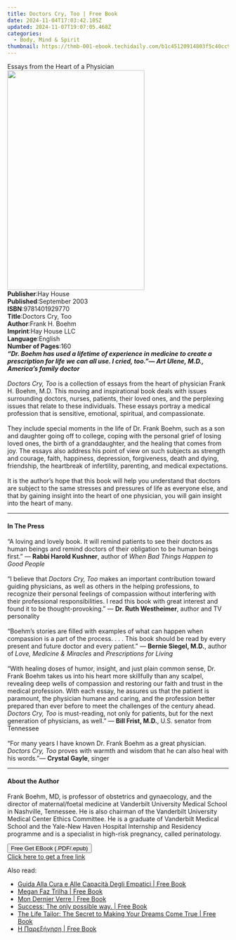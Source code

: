 ```yaml
---
title: Doctors Cry, Too | Free Book
date: 2024-11-04T17:03:42.105Z
updated: 2024-11-07T19:07:05.468Z
categories:
  - Body, Mind & Spirit
thumbnail: https://thmb-001-ebook.techidaily.com/b1c45120914803f5c40cc9acaa80763c24656077b8a6b6222f1317b23fd45663.jpg
---
```

<main id="book-container">
  <div class="flex flex-col">
    <div class="book-brief flex-1 py-6 px-4 sm:p-6 md:py-10 md:px-8">
      <!-- brief-->
      <div class="book-brief-main">Essays from the Heart of a Physician</div>
    </div>
    <div
      class="book-meta-info flex-1 grid gap-4 col-start-1 col-end-3 row-start-1 sm:mb-6 sm:grid-cols-4 lg:gap-6 lg:col-start-2 lg:row-end-6 lg:row-span-6 lg:mb-0"
    >
      <div
        class="book-meta-info-left place-content-center mt-4 p-4 text-sm leading-6 col-start-2 col-span-2 dark:text-slate-400"
      >
        <img
          class="w-full h-500 object-cover rounded-lg sm:h-255 sm:col-span-2 lg:col-span-full"
          src="https://img-001-ebook.techidaily.com/708febc9d11663e96bf108c56c4c8c15f67d34e53f8263ba0ea36ab9fb903e90.jpg"
          alt=""
          width="312"
          height="500"
        />
      </div>
      <div
        class="book-meta-info-right mt-2 col-start-1 row-start-2 col-span-3 self-center"
      >
        <!-- meta data  -->
        <div class="flex flex-col px-4 md:px-8">
          <div class="flex-1">
            <strong>Publisher</strong>:<span class="px-2">Hay House</span>
          </div>
          <div class="flex-1">
            <strong>Published</strong>:<span class="px-2">September 2003</span>
          </div>
          <div class="flex-1">
            <strong>ISBN</strong>:<span class="px-2">9781401929770</span>
          </div>
          <div class="flex-1">
            <strong>Title</strong>:<span class="px-2">Doctors Cry, Too</span>
          </div>
          <div class="flex-1">
            <strong>Author</strong>:<span class="px-2">Frank H. Boehm</span>
          </div>
          <div class="flex-1">
            <strong>Imprint</strong>:<span class="px-2">Hay House LLC</span>
          </div>
          <div class="flex-1">
            <strong>Language</strong>:<span class="px-2">English</span>
          </div>
          <div class="flex-1">
            <strong>Number of Pages</strong>:<span class="px-2">160</span>
          </div>
        </div>
      </div>
    </div>
    <div class="book-description flex-1 py-6 px-4 sm:p-6 md:py-10 md:px-8">
      <div class="book-description-main">
        <div accordion-content="" id="description">
          <i
            ><b
              >“Dr. Boehm has used a lifetime of experience in medicine to
              create a prescription for life we can all use. I cried, too.”— Art
              Ulene, M.D., America’s family doctor<br /><br /></b
            >Doctors Cry, Too</i
          >
          is a collection of essays from the heart of physician Frank H. Boehm,
          M.D. This moving and inspirational book deals with issues surrounding
          doctors, nurses, patients, their loved ones, and the perplexing issues
          that relate to these individuals. These essays portray a medical
          profession that is sensitive, emotional, spiritual, and
          compassionate.<br /><br />They include special moments in the life of
          Dr. Frank Boehm, such as a son and daughter going off to college,
          coping with the personal grief of losing loved ones, the birth of a
          granddaughter, and the healing that comes from joy. The essays also
          address his point of view on such subjects as strength and courage,
          faith, happiness, depression, forgiveness, death and dying,
          friendship, the heartbreak of infertility, parenting, and medical
          expectations.<br /><br />
          It is the author’s hope that this book will help you understand that
          doctors are subject to the same stresses and pressures of life as
          everyone else, and that by gaining insight into the heart of one
          physician, you will gain insight into the heart of many.
        </div>
        <div class="accordion-fader"></div>
      </div>
    </div>
    <div class="book-excerpts flex-1 py-6 px-4 sm:p-6 md:py-10 md:px-8">
      <!-- excerpts-->
      <div class="book-excerpts-main">
        <hr />
        <h4 class="placeholder placeholder-heading">
          <span>In The Press</span>
        </h4>
        <p>
          “A loving and lovely book. It will remind patients to see their
          doctors as human beings and remind doctors of their obligation to be
          human beings first.” — <b>Rabbi Harold Kushner</b>, author of
          <i>When Bad Things Happen to Good People<br /><br /></i>“I believe
          that <i>Doctors Cry, Too</i> makes an important contribution toward
          guiding physicians, as well as others in the helping professions, to
          recognize their personal feelings of compassion without interfering
          with their professional responsibilities. I read this book with great
          interest and found it to be thought-provoking.” —
          <b>Dr. Ruth Westheimer</b>, author and TV personality<br /><br />“Boehm’s
          stories are filled with examples of what can happen when compassion is
          a part of the process. . . . This book should be read by every present
          and future doctor and every patient.” — <b>Bernie Siegel, M.D.</b>,
          author of <i>Love, Medicine &amp; Miracles</i> and
          <i>Prescriptions for Living<br /><br /></i>“With healing doses of
          humor, insight, and just plain common sense, Dr. Frank Boehm takes us
          into his heart more skillfully than any scalpel, revealing deep wells
          of compassion and restoring our faith and trust in the medical
          profession. With each essay, he assures us that the patient is
          paramount, the physician humane and caring, and the profession better
          prepared than ever before to meet the challenges of the century ahead.
          <i>Doctors Cry, Too</i> is must-reading, not only for patients, but
          for the next generation of physicians, as well.” —
          <b>Bill Frist, M.D.</b>, U.S. senator from Tennessee<br /><br />“For
          many years I have known Dr. Frank Boehm as a great physician.
          <i>Doctors Cry, Too</i> proves with warmth and wisdom that he can also
          heal with his words.”— <b>Crystal Gayle</b>, singer
        </p>
      </div>
    </div>
    <div class="book-about-author flex-1 py-6 px-4 sm:p-6 md:py-10 md:px-8">
      <!-- about author-->
      <div class="book-main-author-main">
        <hr />
        <h4 class="placeholder placeholder-heading">
          <span>About the Author</span>
        </h4>
        <p>
          Frank Boehm, MD, is professor of obstetrics and gynaecology, and the
          director of maternal/foetal medicine at Vanderbilt University Medical
          School in Nashville, Tennessee. He is also chairman of the Vanderbilt
          University Medical Center Ethics Committee. He is a graduate of
          Vanderbilt Medical School and the Yale-New Haven Hospital Internship
          and Residency programme and is a specialist in high-risk pregnancy,
          called perinatology.
        </p>
      </div>
    </div>
    <div class="book-free-get flex-1 py-6 px-4 sm:p-6 md:py-10 md:px-8">
      <button
        id="btn-free-get"
        class="bg-blue-500 hover:bg-blue-700 text-white font-bold py-2 px-4 rounded"
      >
        Free Get EBook (.PDF/.epub)
      </button>
      <div id="countdown-display" class="px-2 text-lg mt-2"></div>
      <a
        id="free-link"
        class="hidden bg-blue-500 hover:bg-blue-700 text-white font-bold py-2 px-4 rounded"
        href="https://www.ebooks.com/en-us/book/96317565/doctors-cry-too/frank-h-boehm/"
        target="_blank"
        >Click here to get a free link</a
      >
    </div>
    <script>
      let countdownTime = 0;
      let countdownInterval = null;
      document
        .getElementById('btn-free-get')
        .addEventListener('click', startCountdown);
      function startCountdown() {
        countdownTime = new Date().getTime() + 60000 * 3;
        countdownInterval = setInterval(updateCountdown, 1000);
        document.getElementById('btn-free-get').disabled = true;
        document
          .getElementById('btn-free-get')
          .classList.add('bg-gray-500', 'cursor-not-allowed');
      }
      function updateCountdown() {
        let currentTime = new Date().getTime();
        let timeLeft = countdownTime - currentTime;
        let secondsLeft = Math.floor(timeLeft / 1000);
        document.getElementById('countdown-display').innerHTML =
          `Remaining time: ${secondsLeft} seconds.`;
        if (secondsLeft <= 0) {
          clearInterval(countdownInterval);
          document.getElementById('btn-free-get').classList.add('hidden');
          document.getElementById('free-link').classList.remove('hidden');
          document.getElementById('countdown-display').innerHTML = '';
        }
      }
    </script>
  </div>
</main>

<ins class="adsbygoogle"
      style="display:block"
      data-ad-client="ca-pub-7571918770474297"
      data-ad-slot="8358498916"
      data-ad-format="auto"
      data-full-width-responsive="true"></ins>
    

<span class="atpl-alsoreadstyle">Also read:</span>
<div><ul>
<li><a href="https://novels-ebooks.techidaily.com/209920407-9781071518915-guida-alla-cura-e-alle-capacita-degli-empatici/"><u>Guida Alla Cura e Alle Capacità Degli Empatici | Free Book</u></a></li>
<li><a href="https://novels-ebooks.techidaily.com/209920425-9781071524299-megan-faz-trilha/"><u>Megan Faz Trilha | Free Book</u></a></li>
<li><a href="https://novels-ebooks.techidaily.com/209920466-9781071521793-mon-dernier-verre/"><u>Mon Dernier Verre | Free Book</u></a></li>
<li><a href="https://novels-ebooks.techidaily.com/209920219-9781071518236-success-the-only-possible-way/"><u>Success: The only possible way. | Free Book</u></a></li>
<li><a href="https://novels-ebooks.techidaily.com/209920186-9781071519738-the-life-tailor-the-secret-to-making-your-dreams-come-true/"><u>The Life Tailor: The Secret to Making Your Dreams Come True | Free Book</u></a></li>
<li><a href="https://novels-ebooks.techidaily.com/209920227-9781071521953-h-pare3hghsh/"><u>Η Παρεξήγηση | Free Book</u></a></li>
</ul></div>


